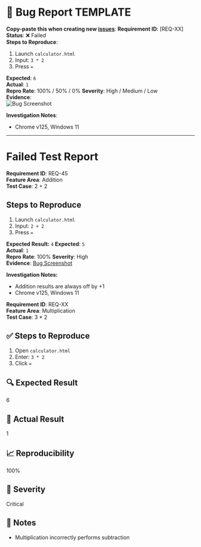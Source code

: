 # 🐞 Bug Report TEMPLATE
**Copy-paste this when creating new [issues](https://github.com/PLP-Database-DEPT/swt-01/issues)**:
**Requirement ID**: [REQ-XX]  
**Status**: ❌ Failed  
**Steps to Reproduce**:  
1. Launch `calculator.html`  
2. Input: `3 * 2`  
3. Press `=`  

**Expected**: `6`  
**Actual**: `1`  
**Repro Rate**: 100% / 50% / 0% 
**Severity**: High / Medium / Low  
**Evidence**:  
![Bug Screenshot](screenshot-url.png)  

**Investigation Notes**: 
- Chrome v125, Windows 11  

_____________________________________________
# Failed Test Report

**Requirement ID**: REQ-45  
**Feature Area**: Addition  
**Test Case**: 2 + 2

## Steps to Reproduce

1. Launch `calculator.html`  
2. Input: `2 + 2`  
3. Press `=`  

**Expected Result:** `4`
**Expected**: `5`  
**Actual**: `1`  
**Repro Rate**: 100% 
**Severity**: High  
**Evidence**:
[Bug Screenshot](/UI_Version.png)


**Investigation Notes:**  
- Addition results are always off by +1
- Chrome v125, Windows 11

**Requirement ID**: REQ-XX  
**Feature Area**: Multiplication  
**Test Case**: 3 * 2

## ✅ Steps to Reproduce

1. Open `calculator.html`  
2. Enter: `3 * 2`  
3. Click `=`  

## 🔍 Expected Result  
6

## 🐞 Actual Result  
1

## 📈 Reproducibility  
100%

## 🚨 Severity  
Critical

## 🧾 Notes  
- Multiplication incorrectly performs subtraction
